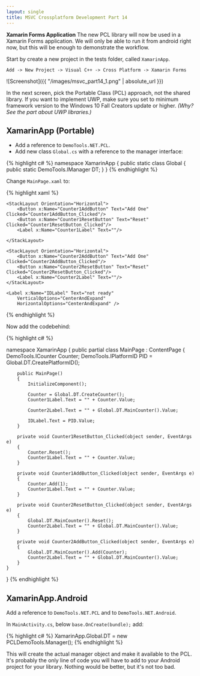 ```yaml
---
layout: single
title: MSVC Crossplatform Development Part 14
---
```

**Xamarin Forms Application** The new PCL library will now be used in a Xamarin Forms application. We will only be able to run it from android right now, but this will be enough to demonstrate the workflow.
<!--more--> 

Start by create a new project in the tests folder, called `XamarinApp`.

`Add -> New Project -> Visual C++ -> Cross Platform -> Xamarin Forms`

![Screenshot]({{ "/images/msvc_part14_1.png" | absolute_url }})

In the next screen, pick the Portable Class (PCL) approach, not the shared library. If you want to implement UWP, make sure you set to minimum framework version to the Windows 10 Fall Creators update or higher. *(Why? See the part about UWP libraries.)*

## XamarinApp (Portable)
- Add a reference to `DemoTools.NET.PCL`.
- Add new class `Global.cs` with a reference to the manager interface:

{% highlight c# %}
namespace XamarinApp
{
    public static class Global
    {
        public static DemoTools.IManager DT;
    }
}
{% endhighlight %}

Change `MainPage.xaml` to:

{% highlight xaml %}
<StackLayout>

    <StackLayout Orientation="Horizontal">
        <Button x:Name="Counter1AddButton" Text="Add One" Clicked="Counter1AddButton_Clicked"/>
        <Button x:Name="Counter1ResetButton" Text="Reset" Clicked="Counter1ResetButton_Clicked"/>
        <Label x:Name="Counter1Label" Text=""/>

    </StackLayout>

    <StackLayout Orientation="Horizontal">
        <Button x:Name="Counter2AddButton" Text="Add One" Clicked="Counter2AddButton_Clicked"/>
        <Button x:Name="Counter2ResetButton" Text="Reset" Clicked="Counter2ResetButton_Clicked"/>
        <Label x:Name="Counter2Label" Text=""/>
    </StackLayout>

    <Label x:Name="IDLabel" Text="not ready"
        VerticalOptions="CenterAndExpand" 
        HorizontalOptions="CenterAndExpand" />
</StackLayout>
{% endhighlight %}

Now add the codebehind:

{% highlight c# %}

namespace XamarinApp
{
    public partial class MainPage : ContentPage
    {
        DemoTools.ICounter Counter;
        DemoTools.IPlatformID PID = Global.DT.CreatePlatformID();

        public MainPage()
        {
            InitializeComponent();

            Counter = Global.DT.CreateCounter();
            Counter1Label.Text = "" + Counter.Value;

            Counter2Label.Text = "" + Global.DT.MainCounter().Value;

            IDLabel.Text = PID.Value;
        }

        private void Counter1ResetButton_Clicked(object sender, EventArgs e)
        {
            Counter.Reset();
            Counter1Label.Text = "" + Counter.Value;
        }

        private void Counter1AddButton_Clicked(object sender, EventArgs e)
        {
            Counter.Add(1);
            Counter1Label.Text = "" + Counter.Value;
        }

        private void Counter2ResetButton_Clicked(object sender, EventArgs e)
        {
            Global.DT.MainCounter().Reset();
            Counter2Label.Text = "" + Global.DT.MainCounter().Value;
        }

        private void Counter2AddButton_Clicked(object sender, EventArgs e)
        {
            Global.DT.MainCounter().Add(Counter);
            Counter2Label.Text = "" + Global.DT.MainCounter().Value;
        }
    }
}
{% endhighlight %}

## XamarinApp.Android

Add a reference to `DemoTools.NET.PCL` and to `DemoTools.NET.Android`.

In `MainActivity.cs`, below `base.OnCreate(bundle);` add:

{% highlight c# %}
XamarinApp.Global.DT = new PCLDemoTools.Manager();
{% endhighlight %}

This will create the actual manager object and make it available to the PCL. It's probably the only line of code you will have to add to your Android project for your library. Nothing would be better, but it's not too bad.






